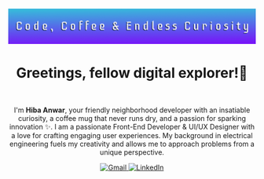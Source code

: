 ![Banner](Banner.png)

<h1 align="center">Greetings, fellow digital explorer!👋</h1>
<br>
<p align="center">
  I'm <strong>Hiba Anwar</strong>, your friendly neighborhood developer with an insatiable curiosity, a coffee mug that never runs dry, and a passion for sparking innovation ✨. 
  I am a passionate Front-End Developer & UI/UX Designer with a love for crafting engaging user experiences. My background in electrical engineering fuels my creativity and allows me to approach problems from a unique perspective.
  <br>
</p>

<div align='center'>
  <a href
="mailto: hiba2anwar@gmail.com"> 
    <img src="https://img.shields.io/badge/Gmail-D14836?style=for-the-badge&logo=gmail&logoColor=white" alt="Gmail" />
  </a>
  <a href="https://www.linkedin.com/in/hiba-anwar271/"> 
    <img src="https://img.shields.io/badge/linkedin-%230077B5.svg?style=for-the-badge&logo=linkedin&logoColor=white" alt="LinkedIn" />
  </a>
</div>
<br>
